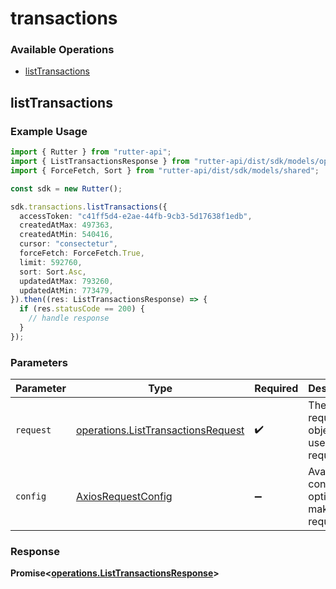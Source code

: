 # transactions

### Available Operations

* [listTransactions](#listtransactions)

## listTransactions

### Example Usage

```typescript
import { Rutter } from "rutter-api";
import { ListTransactionsResponse } from "rutter-api/dist/sdk/models/operations";
import { ForceFetch, Sort } from "rutter-api/dist/sdk/models/shared";

const sdk = new Rutter();

sdk.transactions.listTransactions({
  accessToken: "c41ff5d4-e2ae-44fb-9cb3-5d17638f1edb",
  createdAtMax: 497363,
  createdAtMin: 540416,
  cursor: "consectetur",
  forceFetch: ForceFetch.True,
  limit: 592760,
  sort: Sort.Asc,
  updatedAtMax: 793260,
  updatedAtMin: 773479,
}).then((res: ListTransactionsResponse) => {
  if (res.statusCode == 200) {
    // handle response
  }
});
```

### Parameters

| Parameter                                                                                | Type                                                                                     | Required                                                                                 | Description                                                                              |
| ---------------------------------------------------------------------------------------- | ---------------------------------------------------------------------------------------- | ---------------------------------------------------------------------------------------- | ---------------------------------------------------------------------------------------- |
| `request`                                                                                | [operations.ListTransactionsRequest](../../models/operations/listtransactionsrequest.md) | :heavy_check_mark:                                                                       | The request object to use for the request.                                               |
| `config`                                                                                 | [AxiosRequestConfig](https://axios-http.com/docs/req_config)                             | :heavy_minus_sign:                                                                       | Available config options for making requests.                                            |


### Response

**Promise<[operations.ListTransactionsResponse](../../models/operations/listtransactionsresponse.md)>**


